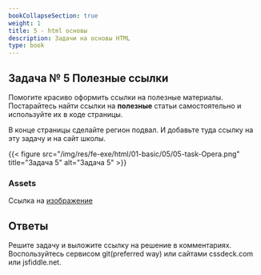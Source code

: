 ```yaml
---
bookCollapseSection: true
weight: 1
title: 5 - html основы
description: Задачи на основы HTML
type: book
---
```

## Задача № 5 Полезные ссылки

Помогите красиво оформить ссылки на полезные материалы. Постарайтесь найти ссылки на **полезные** статьи самостоятельно и используйте их в коде страницы.

В конце страницы сделайте регион подвал. И добавьте туда ссылку на эту задачу и на сайт школы.

{{< figure src="/img/res/fe-exe/html/01-basic/05/05-task-Opera.png" title="Задача 5" alt="Задача 5" >}}

### Assets

Ссылка на [изображение](/img/res/fe-exe/html/01-basic/05/05-image.png) 

## Ответы

Решите задачу и выложите ссылку на решение в комментариях.
Воспользуйтесь сервисом git(preferred way) или сайтами cssdeck.com или jsfiddle.net.